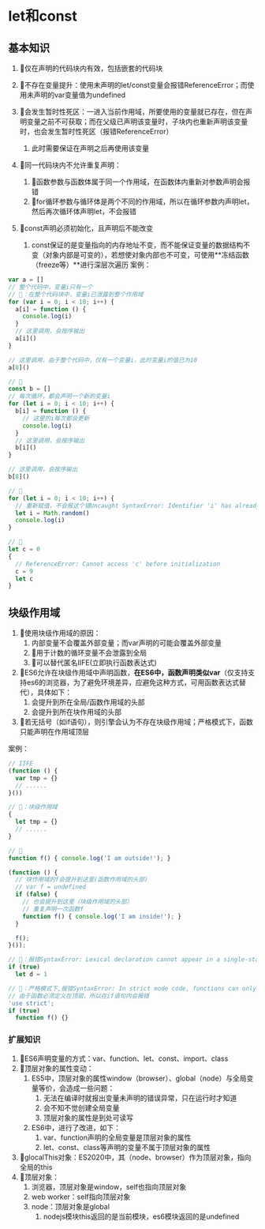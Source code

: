 # let和const

## 基本知识

1. 🥦仅在声明的代码块内有效，包括嵌套的代码块
   
2. 🍧不存在变量提升：使用未声明的let/const变量会报错ReferenceError；而使用未声明的var变量值为undefined
3. 🧃会发生暂时性死区：一进入当前作用域，所要使用的变量就已存在，但在声明变量之前不可获取；而在父级已声明该变量时，子块内也重新声明该变量时，也会发生暂时性死区（报错ReferenceError）
   1. 此时需要保证在声明之后再使用该变量
4. 🥩同一代码块内不允许重复声明：
   1. 🥨函数参数与函数体属于同一个作用域，在函数体内重新对参数声明会报错
   2. 🥣for循环参数与循环体是两个不同的作用域，所以在循环参数内声明let，然后再次循环体声明let，不会报错
5. 🍇const声明必须初始化，且声明后不能改变
   1. const保证的是变量指向的内存地址不变，而不能保证变量的数据结构不变（对象内部是可变的），若想使对象内部也不可变，可使用**冻结函数（freeze等）**进行深层次遍历
案例：
```javascript
var a = []
// 整个代码中，变量i只有一个
// 🍋：在整个代码块中，变量i已泄露到整个作用域
for (var i = 0; i < 10; i++) {
  a[i] = function () {
    console.log(i)
  }
  // 这里调用，会按序输出
  a[i]()
}

// 这里调用，由于整个代码中，仅有一个变量i，此时变量i的值已为10
a[8]()

// 🥦
const b = []
// 每次循环，都会声明一个新的变量i
for (let i = 0; i < 10; i++) {
  b[i] = function () {
    // 这里的i每次都会更新
    console.log(i)
  }
  // 这里调用，会按序输出
  b[i]()
}

// 这里调用，会按序输出
b[8]()

// 🥣
for (let i = 0; i < 10; i++) {
  // 重新赋值，不会报这个错Uncaught SyntaxError: Identifier 'i' has already been declared
  let i = Math.random()
  console.log(i)
}

// 🧃
let c = 0
{
  // ReferenceError: Cannot access 'c' before initialization
  c = 9
  let c
}
```

## 块级作用域

1. 🍼使用块级作用域的原因：
   1. 内部变量不会覆盖外部变量；而var声明的可能会覆盖外部变量
   2. 🍋用于计数的循环变量不会泄露到全局
   3. 🍚可以替代匿名IIFE(立即执行函数表达式)
2. 🍎ES6允许在块级作用域中声明函数，**在ES6中，函数声明类似var**（仅支持支持es6的浏览器，为了避免环境差异，应避免这种方式，可用函数表达式替代），具体如下：
   1. 会提升到所在全局/函数作用域的头部
   2. 会提升到所在块作用域的头部
3. 🍷若无括号（如if语句），则引擎会认为不存在块级作用域；严格模式下，函数只能声明在作用域顶层

案例：
```javascript
// IIFE
(function () {
  var tmp = {}
  // ......
}())

// 🍋：块级作用域
{
  let tmp = {}
  // ......
}

// 🍎
function f() { console.log('I am outside!'); }

(function () {
  // 块作用域的f会提升到这里(函数作用域的头部)
  // var f = undefined
  if (false) {
    // 也会提升到这里（块级作用域的头部）
    // 重复声明一次函数f
    function f() { console.log('I am inside!'); }
  }

  f();
}());

// 🍷：报错SyntaxError: Lexical declaration cannot appear in a single-statement context
if (true)
  let d = 1

// 🍷：严格模式下,报错SyntaxError: In strict mode code, functions can only be declared at top level or inside a block.
// 由于函数必须定义在顶层，所以在if语句内会报错
'use strict';
if (true)
  function f() {}
```

### 扩展知识

1. 🍌ES6声明变量的方式：var、function、let、const、import、class
2. 🍖顶层对象的属性变动：
   1. ES5中，顶层对象的属性window（browser）、global（node）与全局变量等价，会造成一些问题：
      1. 无法在编译时就报出变量未声明的错误异常，只在运行时才知道
      2. 会不知不觉创建全局变量
      3. 顶层对象的属性是到处可读写
   2. ES6中，进行了改进，如下：
      1. var、function声明的全局变量是顶层对象的属性
      2. let、const、class等声明的变量不属于顶层对象的属性
3. 🍡glocalThis对象：ES2020中，其（node、browser）作为顶层对象，指向全局的this
4. 🍳顶层对象：
   1. 浏览器，顶层对象是window，self也指向顶层对象
   2. web worker：self指向顶层对象
   3. node：顶层对象是global
      1. nodejs模块this返回的是当前模块，es6模块返回的是undefined